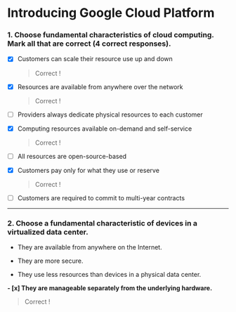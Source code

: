 # Introducing Google Cloud Platform

### **1. Choose fundamental characteristics of cloud computing. Mark all that are correct (4 correct responses).**

- [x] Customers can scale their resource use up and down
  > Correct !
- [x] Resources are available from anywhere over the network
  > Correct !
- [ ] Providers always dedicate physical resources to each customer
- [x] Computing resources available on-demand and self-service
  > Correct !
- [ ] All resources are open-source-based

- [x] Customers pay only for what they use or reserve
  > Correct !
- [ ] Customers are required to commit to multi-year contracts

---

### 2. Choose a fundamental characteristic of devices in a virtualized data center.

- They are available from anywhere on the Internet.

- They are more secure.

- They use less resources than devices in a physical data center.

**- [x] They are manageable separately from the underlying hardware.**

> Correct !
